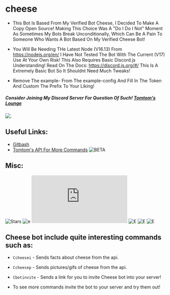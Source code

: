 # cheese
- This Bot Is Based From My Verified Bot Cheese, I Decided To Make A Copy Open Source!
Making This Choice Was A "Do I Do I Not" Moment As Sometimes My Bots Break Unconditionally, Which Can Be A Pain To Someone Who Wants A Bot Based On My Verified Cheese Bot!

- You Will Be Needing THe Latest Node (V16.13) From https://nodejs.org/en/ I Have Not Tested The Bot With The Current (V17) Use At Your Own Risk! This Also Requires Basic Discord.js Understanding! Read On The Docs: https://discord.js.org/#/ This Is A Extremely Basic Bot So It Shouldnt Need Much Tweaks!

- Remove The example- From The example-config And Fill In The Token And Custom The Prefix To Your Liking!


##### Consider Joining My Discord Server For Question Of Such! [Tomtom's Lounge](https://discord.gg/Wx9MtttyWu)
![.](https://img.shields.io/discord/925819962004750336?style=for-the-badge)


## Useful Links:

- [Gitbash](https://gitforwindows.org/)
- [Tomtom's API For More Commands](http://tomtomvader298.uk/api/api.html) ![BETA](https://img.shields.io/badge/Status-BETA-purple)

## Misc:
![Stars](https://img.shields.io/github/stars/Tomtom-Skywalker/cheese?style=plastic) ![e](https://img.shields.io/maintenance/yes/2022) ![E](https://img.shields.io/node/v/discord.js) ![E](https://img.shields.io/github/repo-size/Tomtom-Skywalker/cheese) ![E](https://img.shields.io/github/sponsors/Tomtom-Skywalker) ![E](https://img.shields.io/github/checks-status/Tomtom-Skywalker/cheese/main)

## Cheese bot include quite interesting commands such as:

- `Ccheesei` - Sends facts about cheese from the api.

- `Ccheesep` - Sends pictures/gifs of cheese from the api.

- `Cbotinvite` - Sends a link for you to invite Cheese bot into your server!

- To see more commands invite the bot to your server and try them out!
